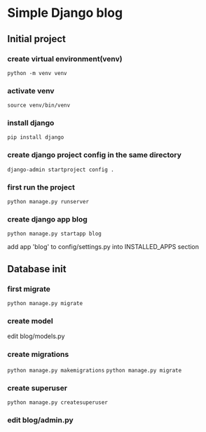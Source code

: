 # Simple Django blog

## Initial project

### create virtual environment(venv)
`python -m venv venv`

### activate venv
`source venv/bin/venv`

### install django
`pip install django`

### create django project config in the same directory
`django-admin startproject config .`

### first run the project
`python manage.py runserver`

### create django app blog
`python manage.py startapp blog`

add app 'blog' to config/settings.py into INSTALLED_APPS section

## Database init

### first migrate
`python manage.py migrate`

### create model
edit blog/models.py

### create migrations
`python manage.py makemigrations`
`python manage.py migrate`

### create superuser
`python manage.py createsuperuser`

### edit blog/admin.py

